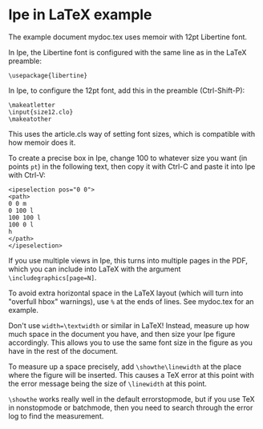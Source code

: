 Ipe in LaTeX example
====================

The example document mydoc.tex uses memoir with 12pt Libertine font.

In Ipe, the Libertine font is configured with the same line as in the LaTeX preamble:

`\usepackage{libertine}`

In Ipe, to configure the 12pt font, add this in the preamble (Ctrl-Shift-P):

```
\makeatletter
\input{size12.clo}
\makeatother
```

This uses the article.cls way of setting font sizes, which is compatible with how memoir does it.

To create a precise box in Ipe, change 100 to whatever size you want (in points `pt`) in the following text, then copy it with Ctrl-C and paste it into Ipe with Ctrl-V:

```
<ipeselection pos="0 0">
<path>
0 0 m
0 100 l
100 100 l
100 0 l
h
</path>
</ipeselection>
```

If you use multiple views in Ipe, this turns into multiple pages in the PDF, which you can include into LaTeX with the argument `\includegraphics[page=N]`.

To avoid extra horizontal space in the LaTeX layout (which will turn into "overfull hbox" warnings), use `%` at the ends of lines. See mydoc.tex for an example.

Don't use `width=\textwidth` or similar in LaTeX! Instead, measure up how much space in the document you have, and then size your Ipe figure accordingly.
This allows you to use the same font size in the figure as you have in the rest of the document.

To measure up a space precisely, add `\showthe\linewidth` at the place where the figure will be inserted.
This causes a TeX error at this point with the error message being the size of `\linewidth` at this point.

`\showthe` works really well in the default errorstopmode, but if you use TeX in nonstopmode or batchmode, then you need to search through the error log to find the measurement.
